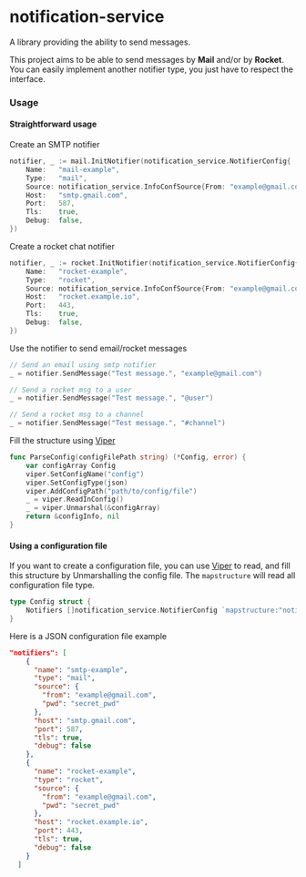 # notification-service

A library providing the ability to send messages.

This project aims to be able to send messages by **Mail** and/or by **Rocket**.
You can easily implement another notifier type, you just have to respect the interface.

### Usage

#### Straightforward usage

Create an SMTP notifier

```go
notifier, _ := mail.InitNotifier(notification_service.NotifierConfig{
	Name:   "mail-example",
	Type:   "mail",
	Source: notification_service.InfoConfSource{From: "example@gmail.com", Pwd: "password"},
	Host:   "smtp.gmail.com",
	Port:   587,
	Tls:    true,
	Debug:  false,
})
```

Create a rocket chat notifier

```go
notifier, _ := rocket.InitNotifier(notification_service.NotifierConfig{
	Name:   "rocket-example",
	Type:   "rocket",
	Source: notification_service.InfoConfSource{From: "example@gmail.com", Pwd: "password"},
	Host:   "rocket.example.io",
	Port:   443,
	Tls:    true,
	Debug:  false,
})
```

Use the notifier to send email/rocket messages

```go
// Send an email using smtp notifier
_ = notifier.SendMessage("Test message.", "example@gmail.com")

// Send a rocket msg to a user
_ = notifier.SendMessage("Test message.", "@user")

// Send a rocket msg to a channel
_ = notifier.SendMessage("Test message.", "#channel")
```

Fill the structure using [Viper](https://github.com/spf13/viper#putting-values-into-viper)

```go
func ParseConfig(configFilePath string) (*Config, error) {
	var configArray Config
	viper.SetConfigName("config")
	viper.SetConfigType(json)
	viper.AddConfigPath("path/to/config/file")
	_ = viper.ReadInConfig()
	_ = viper.Unmarshal(&configArray)
	return &configInfo, nil
}
```

#### Using a configuration file

If you want to create a configuration file, you can use [Viper](https://github.com/spf13/viper#putting-values-into-viper) to read,
and fill this structure by Unmarshalling the config file. The `mapstructure` will read all configuration file type.

```go
type Config struct {
    Notifiers []notification_service.NotifierConfig `mapstructure:"notifiers"`
}
```

Here is a JSON configuration file example

```json
"notifiers": [
    {
      "name": "smtp-example",
      "type": "mail",
      "source": {
        "from": "example@gmail.com",
        "pwd": "secret_pwd"
      },
      "host": "smtp.gmail.com",
      "port": 587,
      "tls": true,
      "debug": false
    },
    {
      "name": "rocket-example",
      "type": "rocket",
      "source": {
        "from": "example@gmail.com",
        "pwd": "secret_pwd"
      },
      "host": "rocket.example.io",
      "port": 443,
      "tls": true,
      "debug": false
    }
  ]
```
